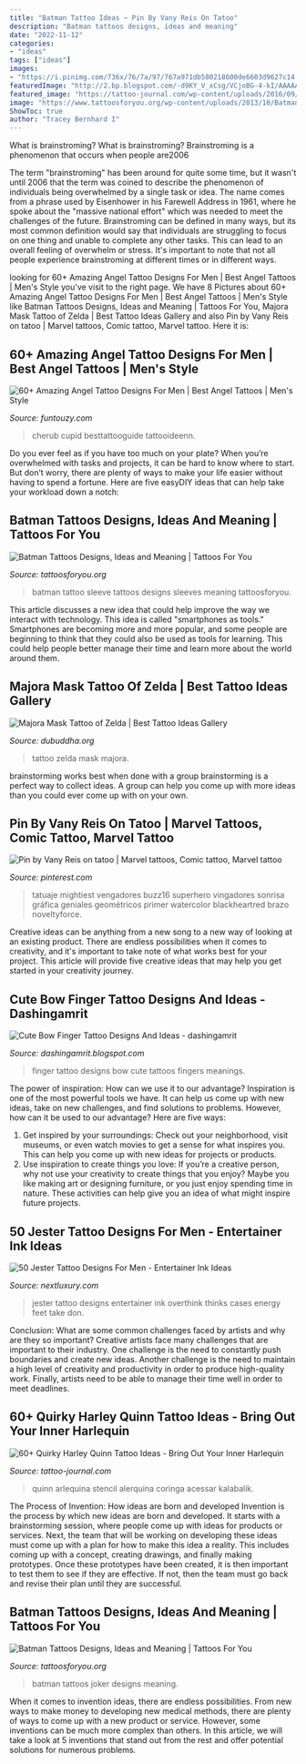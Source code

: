 ```yaml
---
title: "Batman Tattoo Ideas ~ Pin By Vany Reis On Tatoo"
description: "Batman tattoos designs, ideas and meaning"
date: "2022-11-12"
categories:
- "ideas"
tags: ["ideas"]
images:
- "https://i.pinimg.com/736x/76/7a/97/767a971db580218600de6603d9627c14.jpg"
featuredImage: "http://2.bp.blogspot.com/-d9KY_V_xCsg/VCjoBG-4-kI/AAAAAAAAAHc/M4I0Y6mcHDM/s1600/Bow-Finger-Tattoo-Designs-And-Ideas%2B(5).jpg"
featured_image: "https://tattoo-journal.com/wp-content/uploads/2016/09/Harley-Quinn-Tattoo_-1-650x650.jpg"
image: "https://www.tattoosforyou.org/wp-content/uploads/2013/10/Batman-Sleeve-Tattoo.jpg"
ShowToc: true
author: "Tracey Bernhard I"
---
```



What is brainstroming?
What is brainstroming? Brainstroming is a phenomenon that occurs when people are2006

The term "brainstroming" has been around for quite some time, but it wasn't until 2006 that the term was coined to describe the phenomenon of individuals being overwhelmed by a single task or idea. The name comes from a phrase used by Eisenhower in his Farewell Address in 1961, where he spoke about the "massive national effort" which was needed to meet the challenges of the future. Brainstroming can be defined in many ways, but its most common definition would say that individuals are struggling to focus on one thing and unable to complete any other tasks. This can lead to an overall feeling of overwhelm or stress. It's important to note that not all people experience brainstroming at different times or in different ways.

	

		
looking for 60+ Amazing Angel Tattoo Designs For Men | Best Angel Tattoos | Men&#039;s Style you've visit to the right page. We have 8 Pictures about 60+ Amazing Angel Tattoo Designs For Men | Best Angel Tattoos | Men&#039;s Style like Batman Tattoos Designs, Ideas and Meaning | Tattoos For You, Majora Mask Tattoo of Zelda | Best Tattoo Ideas Gallery and also Pin by Vany Reis on tatoo | Marvel tattoos, Comic tattoo, Marvel tattoo. Here it is:
		
    
## 60+ Amazing Angel Tattoo Designs For Men | Best Angel Tattoos | Men&#039;s Style

<img loading=lazy src="https://menshairstyle.funtouzy.com/wp-content/uploads/2019/10/ia_400000091.jpg" onerror="this.onerror=null;this.src='https://tse2.mm.bing.net/th?id=OIP.HcUxkjLUUydTT6tW684NxQHaHa&amp;pid=15.1';" alt="60+ Amazing Angel Tattoo Designs For Men | Best Angel Tattoos | Men&#039;s Style">

_Source: funtouzy.com_

>cherub cupid besttattooguide tattooideenn. 

	

Do you ever feel as if you have too much on your plate? When you’re overwhelmed with tasks and projects, it can be hard to know where to start. But don’t worry, there are plenty of ways to make your life easier without having to spend a fortune. Here are five easyDIY ideas that can help take your workload down a notch: 

    
## Batman Tattoos Designs, Ideas And Meaning | Tattoos For You

<img loading=lazy src="https://www.tattoosforyou.org/wp-content/uploads/2013/10/Batman-Sleeve-Tattoo.jpg" onerror="this.onerror=null;this.src='https://tse3.mm.bing.net/th?id=OIP.AwbRFW4RFky7oTc-yKFvnQHaJ4&amp;pid=15.1';" alt="Batman Tattoos Designs, Ideas and Meaning | Tattoos For You">

_Source: tattoosforyou.org_

>batman tattoo sleeve tattoos designs sleeves meaning tattoosforyou. 

	

This article discusses a new idea that could help improve the way we interact with technology. This idea is called "smartphones as tools." Smartphones are becoming more and more popular, and some people are beginning to think that they could also be used as tools for learning. This could help people better manage their time and learn more about the world around them.

    
## Majora Mask Tattoo Of Zelda | Best Tattoo Ideas Gallery

<img loading=lazy src="http://www.dubuddha.org/wp-content/uploads/2018/05/Majora-Mask-Tattoo-of-Zelda-by-Jim-Tran_ll-1-728x910.jpg" onerror="this.onerror=null;this.src='https://tse4.mm.bing.net/th?id=OIP.r5c-QXVUzHxGGkgez3WyeQHaJQ&amp;pid=15.1';" alt="Majora Mask Tattoo of Zelda | Best Tattoo Ideas Gallery">

_Source: dubuddha.org_

>tattoo zelda mask majora. 

	

brainstorming works best when done with a group
brainstorming is a perfect way to collect ideas. A group can help you come up with more ideas than you could ever come up with on your own.

    
## Pin By Vany Reis On Tatoo | Marvel Tattoos, Comic Tattoo, Marvel Tattoo

<img loading=lazy src="https://i.pinimg.com/736x/76/7a/97/767a971db580218600de6603d9627c14.jpg" onerror="this.onerror=null;this.src='https://tse4.mm.bing.net/th?id=OIP.sUho8l4IvNMSCZJB5UwEaAHaHa&amp;pid=15.1';" alt="Pin by Vany Reis on tatoo | Marvel tattoos, Comic tattoo, Marvel tattoo">

_Source: pinterest.com_

>tatuaje mightiest vengadores buzz16 superhero vingadores sonrisa gráfica geniales geométricos primer watercolor blackheartred brazo noveltyforce. 

	

Creative ideas can be anything from a new song to a new way of looking at an existing product. There are endless possibilities when it comes to creativity, and it's important to take note of what works best for your project. This article will provide five creative ideas that may help you get started in your creativity journey.

    
## Cute Bow Finger Tattoo Designs And Ideas - Dashingamrit

<img loading=lazy src="http://2.bp.blogspot.com/-d9KY_V_xCsg/VCjoBG-4-kI/AAAAAAAAAHc/M4I0Y6mcHDM/s1600/Bow-Finger-Tattoo-Designs-And-Ideas%2B(5).jpg" onerror="this.onerror=null;this.src='https://tse2.mm.bing.net/th?id=OIP.7orlKmzVlHM2B1JF1H8g6QHaKU&amp;pid=15.1';" alt="Cute Bow Finger Tattoo Designs And Ideas - dashingamrit">

_Source: dashingamrit.blogspot.com_

>finger tattoo designs bow cute tattoos fingers meanings. 

	

The power of inspiration: How can we use it to our advantage?
Inspiration is one of the most powerful tools we have. It can help us come up with new ideas, take on new challenges, and find solutions to problems. However, how can it be used to our advantage? Here are five ways: 
1) Get inspired by your surroundings: Check out your neighborhood, visit museums, or even watch movies to get a sense for what inspires you. This can help you come up with new ideas for projects or products. 
2) Use inspiration to create things you love: If you’re a creative person, why not use your creativity to create things that you enjoy? Maybe you like making art or designing furniture, or you just enjoy spending time in nature. These activities can help give you an idea of what might inspire future projects.

    
## 50 Jester Tattoo Designs For Men - Entertainer Ink Ideas

<img loading=lazy src="http://nextluxury.com/wp-content/uploads/jester-guys-tattoo-designs.jpg" onerror="this.onerror=null;this.src='https://tse2.mm.bing.net/th?id=OIP.lTECFNmFTkfjg6hKjAwZSwHaHY&amp;pid=15.1';" alt="50 Jester Tattoo Designs For Men - Entertainer Ink Ideas">

_Source: nextluxury.com_

>jester tattoo designs entertainer ink overthink thinks cases energy feet take don. 

	

Conclusion: What are some common challenges faced by artists and why are they so important?
Creative artists face many challenges that are important to their industry. One challenge is the need to constantly push boundaries and create new ideas. Another challenge is the need to maintain a high level of creativity and productivity in order to produce high-quality work. Finally, artists need to be able to manage their time well in order to meet deadlines.

    
## 60+ Quirky Harley Quinn Tattoo Ideas - Bring Out Your Inner Harlequin

<img loading=lazy src="https://tattoo-journal.com/wp-content/uploads/2016/09/Harley-Quinn-Tattoo_-1-650x650.jpg" onerror="this.onerror=null;this.src='https://tse4.mm.bing.net/th?id=OIP.ysysxa0UsDsC-qIAnzAEjQHaHa&amp;pid=15.1';" alt="60+ Quirky Harley Quinn Tattoo Ideas - Bring Out Your Inner Harlequin">

_Source: tattoo-journal.com_

>quinn arlequina stencil alerquina coringa acessar kalabalik. 

	

The Process of Invention: How ideas are born and developed
Invention is the process by which new ideas are born and developed. It starts with a brainstorming session, where people come up with ideas for products or services. Next, the team that will be working on developing these ideas must come up with a plan for how to make this idea a reality. This includes coming up with a concept, creating drawings, and finally making prototypes. Once these prototypes have been created, it is then important to test them to see if they are effective. If not, then the team must go back and revise their plan until they are successful.

    
## Batman Tattoos Designs, Ideas And Meaning | Tattoos For You

<img loading=lazy src="http://www.tattoosforyou.org/wp-content/uploads/2013/10/Batman-Joker-Tattoos.jpg" onerror="this.onerror=null;this.src='https://tse4.mm.bing.net/th?id=OIP.NT9hO-SA3wLDgo1e-n1rfgHaLH&amp;pid=15.1';" alt="Batman Tattoos Designs, Ideas and Meaning | Tattoos For You">

_Source: tattoosforyou.org_

>batman tattoos joker designs meaning. 

	

When it comes to invention ideas, there are endless possibilities. From new ways to make money to developing new medical methods, there are plenty of ways to come up with a new product or service. However, some inventions can be much more complex than others. In this article, we will take a look at 5 inventions that stand out from the rest and offer potential solutions for numerous problems.

